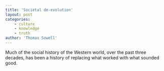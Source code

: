 ```yaml
---
title: 'Societal de-evolution'
layout: post
categories:
    - culture
    - knowledge
    - truth
author: 'Thomas Sowell'
---
```


Much of the social history of the Western world, over the past three decades, has been a history of replacing what worked with what sounded good.